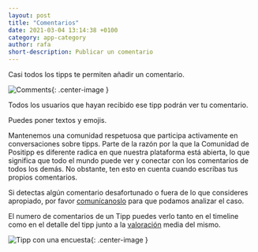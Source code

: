 ```yaml
---
layout: post
title: "Comentarios"
date: 2021-03-04 13:14:38 +0100
category: app-category
author: rafa
short-description: Publicar un comentario
---
```


Casi todos los tipps te permiten añadir un comentario.

![Comments](/assets/comments.png "Comments"){: .center-image }

Todos los usuarios que hayan recibido ese tipp podrán ver tu comentario.

Puedes poner textos y emojis.

Mantenemos una comunidad respetuosa que participa activamente en conversaciones sobre tipps. Parte de la razón por la que la Comunidad de Positipp es diferente radica en que nuestra plataforma está abierta, lo que significa que todo el mundo puede ver y conectar con los comentarios de todos los demás. No obstante, ten esto en cuenta cuando escribas tus propios comentarios.

Si detectas algún comentario desafortunado o fuera de lo que consideres apropiado, por favor  [comunícanoslo](hello:gdpr@positipp.com) para que podamos analizar el caso.

El numero de comentarios de un Tipp puedes verlo tanto en el timeline como en el detalle del tipp junto a la [valoración](rate) media del mismo.

![Tipp con una encuesta](/assets/survey_tipp.png "Tipp con una encuesta"){: .center-image }
